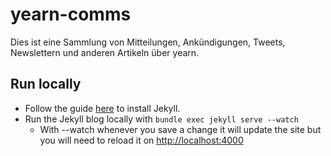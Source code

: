 # yearn-comms

Dies ist eine Sammlung von Mitteilungen, Ankündigungen, Tweets, Newslettern und anderen Artikeln über yearn. 

## Run locally

- Follow the guide [here](https://jekyllrb.com/docs/) to install Jekyll.
- Run the Jekyll blog locally with `bundle exec jekyll serve --watch`
  - With --watch whenever you save a change it will update the site but you will need to reload it on [http://localhost:4000](http://localhost:4000)
